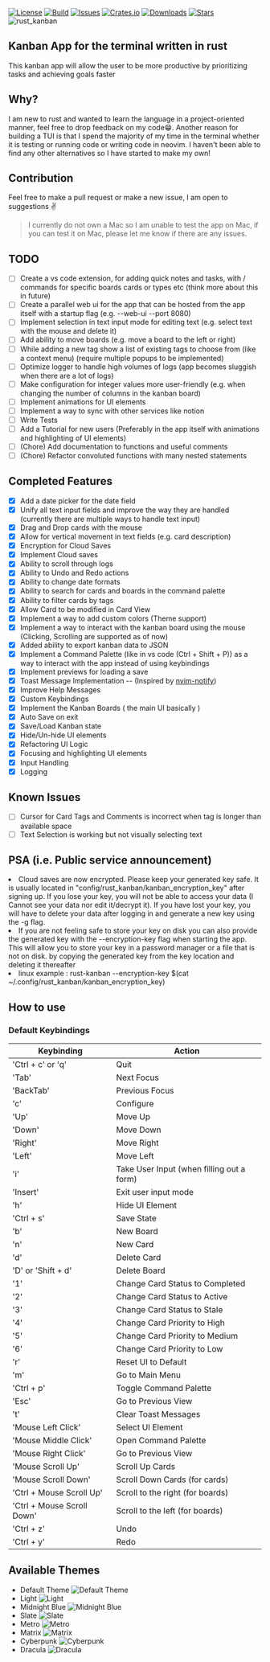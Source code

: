 [![License](https://img.shields.io/crates/l/rust-kanban)](https://github.com/yashs662/rust_kanban/blob/main/LICENSE.md)
[![Build](https://github.com/yashs662/rust_kanban/actions/workflows/build.yml/badge.svg)](https://github.com/yashs662/rust_kanban/releases)
[![Issues](https://img.shields.io/github/issues/yashs662/rust_kanban)](https://github.com/yashs662/rust_kanban/issues)
[![Crates.io](https://img.shields.io/crates/v/rust-kanban.svg)](https://crates.io/crates/rust-kanban)
[![Downloads](https://img.shields.io/crates/d/rust-kanban)](https://crates.io/crates/rust-kanban)
[![Stars](https://img.shields.io/github/stars/yashs662/rust_kanban)](https://github.com/yashs662/rust_kanban/stargazers)
![rust_kanban](https://user-images.githubusercontent.com/66156000/232308620-3e96d818-81f3-4229-b58e-c09bc0b067e4.png)

## Kanban App for the terminal written in rust

This kanban app will allow the user to be more productive by prioritizing tasks and achieving goals faster

## Why?

I am new to rust and wanted to learn the language in a project-oriented manner, feel free to drop feedback on my code😁. Another reason for building a TUI is that I spend the majority of my time in the terminal whether it is testing or running code or writing code in neovim. I haven't been able to find any other alternatives so I have started to make my own!

## Contribution

Feel free to make a pull request or make a new issue, I am open to suggestions ✌️

> I currently do not own a Mac so I am unable to test the app on Mac, if you can test it on Mac, please let me know if there are any issues.

## TODO

- [ ] Create a vs code extension, for adding quick notes and tasks, with / commands for specific boards cards or types etc (think more about this in future)
- [ ] Create a parallel web ui for the app that can be hosted from the app itself with a startup flag (e.g. --web-ui --port 8080)
- [ ] Implement selection in text input mode for editing text (e.g. select text with the mouse and delete it)
- [ ] Add ability to move boards (e.g. move a board to the left or right)
- [ ] While adding a new tag show a list of existing tags to choose from (like a context menu) (require multiple popups to be implemented)
- [ ] Optimize logger to handle high volumes of logs (app becomes sluggish when there are a lot of logs)
- [ ] Make configuration for integer values more user-friendly (e.g. when changing the number of columns in the kanban board)
- [ ] Implement animations for UI elements
- [ ] Implement a way to sync with other services like notion
- [ ] Write Tests
- [ ] Add a Tutorial for new users (Preferably in the app itself with animations and highlighting of UI elements)
- [ ] (Chore) Add documentation to functions and useful comments
- [ ] (Chore) Refactor convoluted functions with many nested statements

## Completed Features

- [X] Add a date picker for the date field
- [X] Unify all text input fields and improve the way they are handled (currently there are multiple ways to handle text input)
- [X] Drag and Drop cards with the mouse
- [X] Allow for vertical movement in text fields (e.g. card description)
- [X] Encryption for Cloud Saves
- [X] Implement Cloud saves
- [X] Ability to scroll through logs
- [X] Ability to Undo and Redo actions
- [X] Ability to change date formats
- [X] Ability to search for cards and boards in the command palette
- [X] Ability to filter cards by tags
- [X] Allow Card to be modified in Card View
- [X] Implement a way to add custom colors (Theme support)
- [X] Implement a way to interact with the kanban board using the mouse (Clicking, Scrolling are supported as of now)
- [X] Added ability to export kanban data to JSON
- [X] Implement a Command Palette (like in vs code (Ctrl + Shift + P)) as a way to interact with the app instead of using keybindings
- [X] Implement previews for loading a save
- [X] Toast Message Implementation -- (Inspired by [nvim-notify](https://github.com/rcarriga/nvim-notify))
- [X] Improve Help Messages
- [X] Custom Keybindings
- [X] Implement the Kanban Boards ( the main UI basically )
- [X] Auto Save on exit
- [X] Save/Load Kanban state
- [X] Hide/Un-hide UI elements
- [X] Refactoring UI Logic
- [X] Focusing and highlighting UI elements
- [X] Input Handling
- [X] Logging

## Known Issues

- [ ] Cursor for Card Tags and Comments is incorrect when tag is longer than available space
- [ ] Text Selection is working but not visually selecting text

## PSA (i.e. Public service announcement)

<li>Cloud saves are now encrypted. Please keep your generated key safe. It is usually located in "config/rust_kanban/kanban_encryption_key" after signing up. If you lose your key, you will not be able to access your data (I Cannot see your data nor edit it/decrypt it). If you have lost your key, you will have to delete your data after logging in and generate a new key using the -g flag.</li>
<li>If you are not feeling safe to store your key on disk you can also provide the generated key with the --encryption-key flag when starting the app. This will allow you to store your key in a password manager or a file that is not on disk. by copying the generated key from the key location and deleting it thereafter</li>
<li>linux example : rust-kanban --encryption-key $(cat ~/.config/rust_kanban/kanban_encryption_key)</li>

## How to use

### Default Keybindings

| Keybinding                 | Action                                    |
| -------------------------- | ----------------------------------------- |
| 'Ctrl + c' or 'q'          | Quit                                      |
| 'Tab'                      | Next Focus                                |
| 'BackTab'                  | Previous Focus                            |
| 'c'                        | Configure                                 |
| 'Up'                       | Move Up                                   |
| 'Down'                     | Move Down                                 |
| 'Right'                    | Move Right                                |
| 'Left'                     | Move Left                                 |
| 'i'                        | Take User Input (when filling out a form) |
| 'Insert'                   | Exit user input mode                      |
| 'h'                        | Hide UI Element                           |
| 'Ctrl + s'                 | Save State                                |
| 'b'                        | New Board                                 |
| 'n'                        | New Card                                  |
| 'd'                        | Delete Card                               |
| 'D' or 'Shift + d'         | Delete Board                              |
| '1'                        | Change Card Status to Completed           |
| '2'                        | Change Card Status to Active              |
| '3'                        | Change Card Status to Stale               |
| '4'                        | Change Card Priority to High              |
| '5'                        | Change Card Priority to Medium            |
| '6'                        | Change Card Priority to Low               |
| 'r'                        | Reset UI to Default                       |
| 'm'                        | Go to Main Menu                           |
| 'Ctrl + p'                 | Toggle Command Palette                    |
| 'Esc'                      | Go to Previous View                       |
| 't'                        | Clear Toast Messages                      |
| 'Mouse Left Click'         | Select UI Element                         |
| 'Mouse Middle Click'       | Open Command Palette                      |
| 'Mouse Right Click'        | Go to Previous View                       |
| 'Mouse Scroll Up'          | Scroll Up Cards                           |
| 'Mouse Scroll Down'        | Scroll Down Cards (for cards)             |
| 'Ctrl + Mouse Scroll Up'   | Scroll to the right (for boards)          |
| 'Ctrl + Mouse Scroll Down' | Scroll to the left (for boards)           |
| 'Ctrl + z'                 | Undo                                      |
| 'Ctrl + y'                 | Redo                                      |

## Available Themes

- Default Theme
  ![Default Theme](https://user-images.githubusercontent.com/66156000/232308319-125e990e-98e0-4960-ba7e-9492a2b4eaa7.png)
- Light
  ![Light](https://github.com/yashs662/rust_kanban/assets/66156000/7130e87a-b9bb-4a7f-8acb-b762e5f8522e)
- Midnight Blue
  ![Midnight Blue](https://user-images.githubusercontent.com/66156000/232308318-d61a84f3-0108-4572-8421-537c34c2f080.png)
- Slate
  ![Slate](https://user-images.githubusercontent.com/66156000/232308315-ed65cd3f-0b3d-49fa-9e56-2b684191bbdc.png)
- Metro
  ![Metro](https://user-images.githubusercontent.com/66156000/232308314-e735f84b-75f6-4c20-9196-81618040e7b6.png)
- Matrix
  ![Matrix](https://user-images.githubusercontent.com/66156000/232308312-56cebb9f-eb93-4a20-8758-4a1e9db96c35.png)
- Cyberpunk
  ![Cyberpunk](https://user-images.githubusercontent.com/66156000/232308321-4eeec180-6f05-4b49-948a-1166792ad25e.png)
- Dracula
  ![Dracula](https://github.com/yashs662/rust_kanban/assets/66156000/70d3cb2f-3373-419d-9fa7-dc772bf8fdad)
